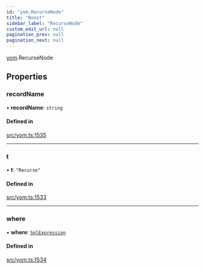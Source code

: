 ```yaml
---
id: "yom.RecurseNode"
title: "Boost"
sidebar_label: "RecurseNode"
custom_edit_url: null
pagination_prev: null
pagination_next: null
---
```


[yom](../namespaces/yom.md).RecurseNode

## Properties

### recordName

• **recordName**: `string`

#### Defined in

[src/yom.ts:1535](https://github.com/yolmio/boost/blob/5cada48/src/yom.ts#L1535)

___

### t

• **t**: ``"Recurse"``

#### Defined in

[src/yom.ts:1533](https://github.com/yolmio/boost/blob/5cada48/src/yom.ts#L1533)

___

### where

• **where**: [`SqlExpression`](../namespaces/yom.md#sqlexpression)

#### Defined in

[src/yom.ts:1534](https://github.com/yolmio/boost/blob/5cada48/src/yom.ts#L1534)
